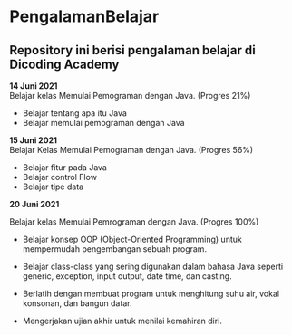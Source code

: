 # PengalamanBelajar
Repository ini berisi pengalaman belajar di Dicoding Academy 
--
**14 Juni 2021**   
Belajar kelas Memulai Pemograman dengan Java. (Progres 21%)   
   * Belajar tentang apa itu Java  
   * Belajar memulai pemograman dengan Java  
    
**15 Juni 2021**  
Belajar Kelas Memulai Pemograman dengan Java. (Progres 56%)  
   * Belajar fitur pada Java  
   * Belajar control Flow  
   * Belajar tipe data  
   
   **20 Juni 2021**  

Belajar kelas Memulai Pemrograman dengan Java. (Progres 100%)

  * Belajar konsep OOP (Object-Oriented Programming) untuk mempermudah pengembangan sebuah program.

  * Belajar class-class yang sering digunakan dalam bahasa Java seperti generic, exception, input output, date time, dan casting. 

  * Berlatih dengan membuat program untuk menghitung suhu air, vokal konsonan, dan bangun datar. 

  * Mengerjakan ujian akhir untuk menilai kemahiran diri.

